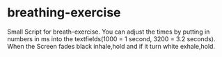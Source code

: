 # breathing-exercise

Small Script for breath-exercise. You can adjust the times by putting in numbers in ms into the textfields(1000 = 1 second, 3200 = 3.2 seconds).
When the Screen fades black inhale,hold and if it turn white exhale,hold.
